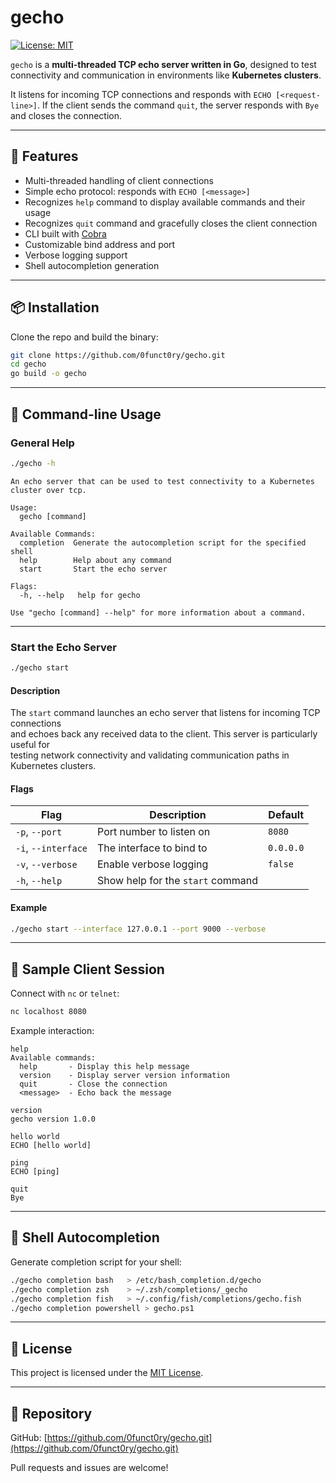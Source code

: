 # gecho

[![License: MIT](https://img.shields.io/badge/License-MIT-yellow.svg)](LICENSE)

`gecho` is a **multi-threaded TCP echo server written in Go**, designed to test connectivity and communication in environments like **Kubernetes clusters**.

It listens for incoming TCP connections and responds with `ECHO [<request-line>]`. If the client sends the command `quit`, the server responds with `Bye` and closes the connection.

---

## 🔧 Features

- Multi-threaded handling of client connections
- Simple echo protocol: responds with `ECHO [<message>]`
- Recognizes `help` command to display available commands and their usage
- Recognizes `quit` command and gracefully closes the client connection
- CLI built with [Cobra](https://github.com/spf13/cobra)
- Customizable bind address and port
- Verbose logging support
- Shell autocompletion generation

---

## 📦 Installation

Clone the repo and build the binary:

```bash
git clone https://github.com/0funct0ry/gecho.git
cd gecho
go build -o gecho
```

---

## 🧰 Command-line Usage

### General Help

```bash
./gecho -h
```

```
An echo server that can be used to test connectivity to a Kubernetes cluster over tcp.

Usage:
  gecho [command]

Available Commands:
  completion  Generate the autocompletion script for the specified shell
  help        Help about any command
  start       Start the echo server

Flags:
  -h, --help   help for gecho

Use "gecho [command] --help" for more information about a command.
```

---

### Start the Echo Server

```bash
./gecho start
```

#### Description

The `start` command launches an echo server that listens for incoming TCP connections  
and echoes back any received data to the client. This server is particularly useful for  
testing network connectivity and validating communication paths in Kubernetes clusters.

#### Flags

| Flag                      | Description                            | Default     |
|---------------------------|----------------------------------------|-------------|
| `-p`, `--port`            | Port number to listen on               | `8080`      |
| `-i`, `--interface`       | The interface to bind to               | `0.0.0.0`   |
| `-v`, `--verbose`         | Enable verbose logging                 | `false`     |
| `-h`, `--help`            | Show help for the `start` command      |             |

#### Example

```bash
./gecho start --interface 127.0.0.1 --port 9000 --verbose
```

---

## 🔄 Sample Client Session

Connect with `nc` or `telnet`:

```bash
nc localhost 8080
```

Example interaction:

```
help
Available commands:
  help       - Display this help message
  version    - Display server version information
  quit       - Close the connection
  <message>  - Echo back the message

version
gecho version 1.0.0

hello world
ECHO [hello world]

ping
ECHO [ping]

quit
Bye
```

---

## 🧪 Shell Autocompletion

Generate completion script for your shell:

```bash
./gecho completion bash   > /etc/bash_completion.d/gecho
./gecho completion zsh    > ~/.zsh/completions/_gecho
./gecho completion fish   > ~/.config/fish/completions/gecho.fish
./gecho completion powershell > gecho.ps1
```

---

## 📝 License

This project is licensed under the [MIT License](LICENSE).

---

## 📁 Repository

GitHub: [https://github.com/0funct0ry/gecho.git](https://github.com/0funct0ry/gecho.git)

Pull requests and issues are welcome!
